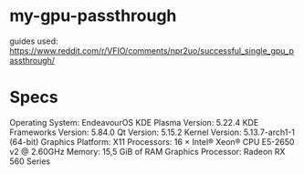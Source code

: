 # my-gpu-passthrough
guides used: https://www.reddit.com/r/VFIO/comments/npr2uo/successful_single_gpu_passthrough/

# Specs

Operating System: EndeavourOS
KDE Plasma Version: 5.22.4
KDE Frameworks Version: 5.84.0
Qt Version: 5.15.2
Kernel Version: 5.13.7-arch1-1 (64-bit)
Graphics Platform: X11
Processors: 16 × Intel® Xeon® CPU E5-2650 v2 @ 2.60GHz
Memory: 15,5 GiB of RAM
Graphics Processor: Radeon RX 560 Series
